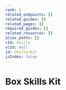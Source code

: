```yaml
---
rank: 2
related_endpoints: []
related_guides: []
related_pages: []
required_guides: []
related_resources: []
alias_paths: []
cId: skills
scId: null
id: skills/kit
isIndex: false
---
```


# Box Skills Kit
